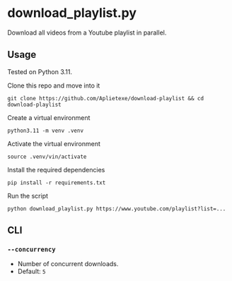 # download_playlist.py

Download all videos from a Youtube playlist in parallel.

## Usage

Tested on Python 3.11.

Clone this repo and move into it

```shell
git clone https://github.com/Aplietexe/download-playlist && cd download-playlist
```

Create a virtual environment

```shell
python3.11 -m venv .venv
```

Activate the virtual environment

```shell
source .venv/vin/activate
```

Install the required dependencies

```shell
pip install -r requirements.txt
```

Run the script

```shell
python download_playlist.py https://www.youtube.com/playlist?list=...
```

## CLI

### `--concurrency`

- Number of concurrent downloads.
- Default: `5`
